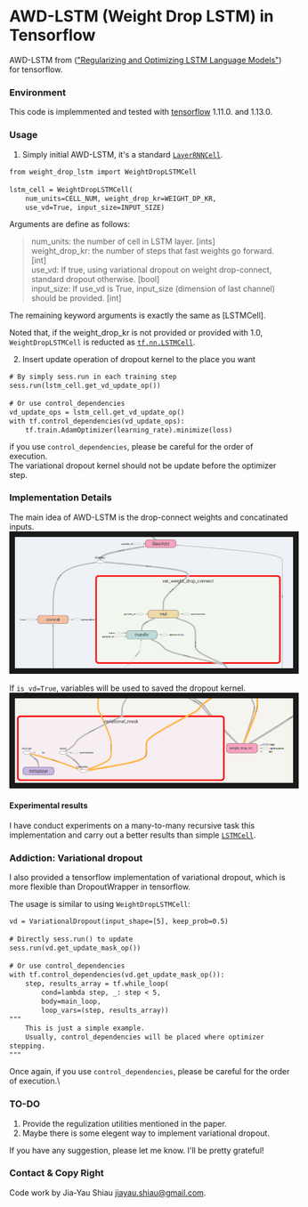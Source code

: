 # AWD-LSTM (Weight Drop LSTM) in Tensorflow
AWD-LSTM from (["Regularizing and Optimizing LSTM Language Models"](https://arxiv.org/abs/1708.02182)) for tensorflow.

### Environment 
This code is implemmented and tested with [tensorflow](https://www.tensorflow.org/) 1.11.0. and 1.13.0.

### Usage
1. Simply initial AWD-LSTM, it's a standard [`LayerRNNCell`](https://www.tensorflow.org/api_docs/python/tf/contrib/rnn/LayerRNNCell).
```
from weight_drop_lstm import WeightDropLSTMCell

lstm_cell = WeightDropLSTMCell(
    num_units=CELL_NUM, weight_drop_kr=WEIGHT_DP_KR, 
    use_vd=True, input_size=INPUT_SIZE)
```
Arguments are define as follows:
> num_units: the number of cell in LSTM layer. [ints]\
> weight_drop_kr: the number of steps that fast weights go forward. [int]\
> use_vd: If true, using variational dropout on weight drop-connect, standard dropout otherwise. [bool]\
> input_size: If use_vd is True, input_size (dimension of last channel) should be provided. [int]

The remaining keyword arguments is exactly the same as [LSTMCell]. 

Noted that, if the weight_drop_kr is not provided or provided with 1.0, `WeightDropLSTMCell` is reducted as [`tf.nn.LSTMCell`](https://www.tensorflow.org/api_docs/python/tf/nn/rnn_cell/LSTMCell).

2. Insert update operation of dropout kernel to the place you want

```
# By simply sess.run in each training step
sess.run(lstm_cell.get_vd_update_op())

# Or use control_dependencies
vd_update_ops = lstm_cell.get_vd_update_op() 
with tf.control_dependencies(vd_update_ops):
    tf.train.AdamOptimizer(learning_rate).minimize(loss)
```

if you use `control_dependencies`, please be careful for the order of execution.\
The variational dropout kernel should not be update before the optimizer step.




### Implementation Details

The main idea of AWD-LSTM is the drop-connect weights and concatinated inputs.
<img src="doc/vd2.png" 
alt="The drop-connect of weight and concatinated inputs" border="10" width="500" /></a>

If `is_vd=True`, variables will be used to saved the dropout kernel.
<img src="doc/vd1.png" 
alt="The update operation for variational dropout" border="10" width="500" /></a>


#### Experimental results
I have conduct experiments on a many-to-many recursive task this implementation and carry out a better results than simple [`LSTMCell`](https://www.tensorflow.org/api_docs/python/tf/nn/rnn_cell/LSTMCell).

### Addiction: Variational dropout
I also provided a tensorflow implementation of variational dropout, which is more flexible than DropoutWrapper in tensorflow.

The usage is similar to using `WeightDropLSTMCell`:
```
vd = VariationalDropout(input_shape=[5], keep_prob=0.5)

# Directly sess.run() to update
sess.run(vd.get_update_mask_op())

# Or use control_dependencies
with tf.control_dependencies(vd.get_update_mask_op()):
    step, results_array = tf.while_loop(
        cond=lambda step, _: step < 5,
        body=main_loop,
        loop_vars=(step, results_array))
"""
    This is just a simple example. 
    Usually, control_dependencies will be placed where optimizer stepping.
"""
```
Once again, if you use `control_dependencies`, please be careful for the order of execution.\

### TO-DO
1. Provide the regulization utilities mentioned in the paper.
2. Maybe there is some elegent way to implement variational dropout.


If you have any suggestion, please let me know. I'll be pretty grateful!

### Contact & Copy Right
Code work by Jia-Yau Shiau <jiayau.shiau@gmail.com>.
